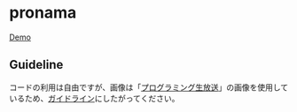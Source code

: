 # pronama

[Demo](http://jsrun.it/itkr/QNVs)

## Guideline

コードの利用は自由ですが、画像は「[プログラミング生放送](http://pronama.azurewebsites.net/)」の画像を使用しているため、[ガイドライン](http://pronama.azurewebsites.net/pronama/guideline/)にしたがってください。
